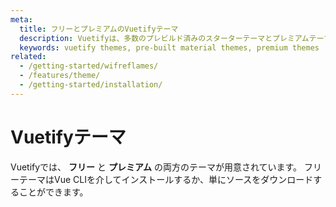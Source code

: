 ```yaml
---
meta:
  title: フリーとプレミアムのVuetifyテーマ
  description: Vuetifyは、多数のプレビルド済みのスターターテーマとプレミアムテーマを提供しています。 あなたの次のアプリケーションを今すぐキックスタートさせましょう。デザインのスキルは必要ありません。
  keywords: vuetify themes, pre-built material themes, premium themes
related:
  - /getting-started/wifreflames/
  - /features/theme/
  - /getting-started/installation/
---
```


# Vuetifyテーマ

Vuetifyでは、 **フリー** と **プレミアム** の両方のテーマが用意されています。 フリーテーマはVue CLIを介してインストールするか、単にソースをダウンロードすることができます。

<premium-themes />

<backmatter />
